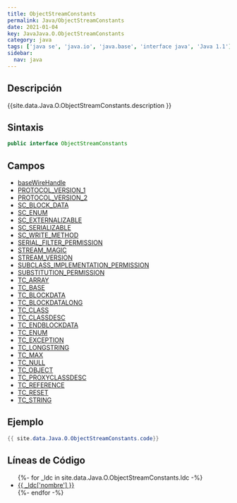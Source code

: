 ```yaml
---
title: ObjectStreamConstants
permalink: Java/ObjectStreamConstants
date: 2021-01-04
key: JavaJava.O.ObjectStreamConstants
category: java
tags: ['java se', 'java.io', 'java.base', 'interface java', 'Java 1.1']
sidebar: 
  nav: java
---
```


## Descripción
{{site.data.Java.O.ObjectStreamConstants.description }}

## Sintaxis
~~~java
public interface ObjectStreamConstants
~~~

## Campos
* [baseWireHandle](/Java/ObjectStreamConstants/baseWireHandle)
* [PROTOCOL_VERSION_1](/Java/ObjectStreamConstants/PROTOCOL_VERSION_1)
* [PROTOCOL_VERSION_2](/Java/ObjectStreamConstants/PROTOCOL_VERSION_2)
* [SC_BLOCK_DATA](/Java/ObjectStreamConstants/SC_BLOCK_DATA)
* [SC_ENUM](/Java/ObjectStreamConstants/SC_ENUM)
* [SC_EXTERNALIZABLE](/Java/ObjectStreamConstants/SC_EXTERNALIZABLE)
* [SC_SERIALIZABLE](/Java/ObjectStreamConstants/SC_SERIALIZABLE)
* [SC_WRITE_METHOD](/Java/ObjectStreamConstants/SC_WRITE_METHOD)
* [SERIAL_FILTER_PERMISSION](/Java/ObjectStreamConstants/SERIAL_FILTER_PERMISSION)
* [STREAM_MAGIC](/Java/ObjectStreamConstants/STREAM_MAGIC)
* [STREAM_VERSION](/Java/ObjectStreamConstants/STREAM_VERSION)
* [SUBCLASS_IMPLEMENTATION_PERMISSION](/Java/ObjectStreamConstants/SUBCLASS_IMPLEMENTATION_PERMISSION)
* [SUBSTITUTION_PERMISSION](/Java/ObjectStreamConstants/SUBSTITUTION_PERMISSION)
* [TC_ARRAY](/Java/ObjectStreamConstants/TC_ARRAY)
* [TC_BASE](/Java/ObjectStreamConstants/TC_BASE)
* [TC_BLOCKDATA](/Java/ObjectStreamConstants/TC_BLOCKDATA)
* [TC_BLOCKDATALONG](/Java/ObjectStreamConstants/TC_BLOCKDATALONG)
* [TC_CLASS](/Java/ObjectStreamConstants/TC_CLASS)
* [TC_CLASSDESC](/Java/ObjectStreamConstants/TC_CLASSDESC)
* [TC_ENDBLOCKDATA](/Java/ObjectStreamConstants/TC_ENDBLOCKDATA)
* [TC_ENUM](/Java/ObjectStreamConstants/TC_ENUM)
* [TC_EXCEPTION](/Java/ObjectStreamConstants/TC_EXCEPTION)
* [TC_LONGSTRING](/Java/ObjectStreamConstants/TC_LONGSTRING)
* [TC_MAX](/Java/ObjectStreamConstants/TC_MAX)
* [TC_NULL](/Java/ObjectStreamConstants/TC_NULL)
* [TC_OBJECT](/Java/ObjectStreamConstants/TC_OBJECT)
* [TC_PROXYCLASSDESC](/Java/ObjectStreamConstants/TC_PROXYCLASSDESC)
* [TC_REFERENCE](/Java/ObjectStreamConstants/TC_REFERENCE)
* [TC_RESET](/Java/ObjectStreamConstants/TC_RESET)
* [TC_STRING](/Java/ObjectStreamConstants/TC_STRING)

## Ejemplo
~~~java
{{ site.data.Java.O.ObjectStreamConstants.code}}
~~~

## Líneas de Código
<ul>
{%- for _ldc in site.data.Java.O.ObjectStreamConstants.ldc -%}
   <li>
       <a href="{{_ldc['url'] }}">{{ _ldc['nombre'] }}</a>
   </li>
{%- endfor -%}
</ul>

